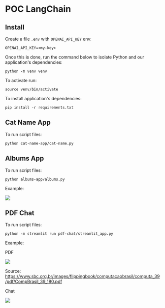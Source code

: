 # POC LangChain

## Install

Create a file `.env` with `OPENAI_API_KEY` env:

```
OPENAI_API_KEY=<my-key>
```

Once this is done, run the command below to isolate Python and our application's dependencies:

```shell
python -m venv venv
```

To activate run:

```shell
source venv/bin/activate
```

To install application's dependencies:

```shell
pip install -r requirements.txt
```

## Cat Name App

To run script files:

```shell
python cat-name-app/cat-name.py
```

## Albums App

To run script files:

```shell
python albums-app/albums.py
```

Example:

![](https://cdn.discordapp.com/attachments/1044290423943876783/1234257836025053194/image.png?ex=663013af&is=662ec22f&hm=9daebc0ce6b516a5cf5e3a41befe58de8c566cda709f19954e780b868a7f4972&)

## PDF Chat

To run script files:

```shell
python -m streamlit run pdf-chat/streamlit_app.py
```

Example:

PDF

![](https://cdn.discordapp.com/attachments/1044290423943876783/1234588687174729850/image.png?ex=663147d0&is=662ff650&hm=4dec3f6ce47657a8e6d7c4527214a53b73d3c3850440ae98640ff17efa498d8f&)

Source: https://www.sbc.org.br/images/flippingbook/computacaobrasil/computa_39/pdf/CompBrasil_39_180.pdf

Chat

![](https://cdn.discordapp.com/attachments/1044290423943876783/1234630645863546910/image.png?ex=66316ee4&is=66301d64&hm=47ac1d5d0196fd5d09776b1272c6571544060e202c372595622d6c6fb58e26f0&)
